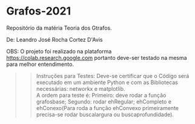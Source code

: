 # Grafos-2021
Repositório da matéria Teoria dos Gtrafos.

De: Leandro José Rocha Cortez D'Avis

OBS: O projeto foi realizado na plataforma https://colab.research.google.com portanto deve-ser testado na mesma para melhor entendimento.

>> Instruções para Testes:
  > Deve-se certificar que o Código será executado em um ambiente Python e com as Bibliotecas necessárias: networkx e matplotlib.   
  > A ordem para teste é: 
  Primeiro: deve rodar a função grafosbase;
  Segundo: rodar ehRegular; ehCompleto e ehConexo(Para roda a função ehConvexo primeiramente precisa-se rodar buscalargura ou buscaprofundidade).
